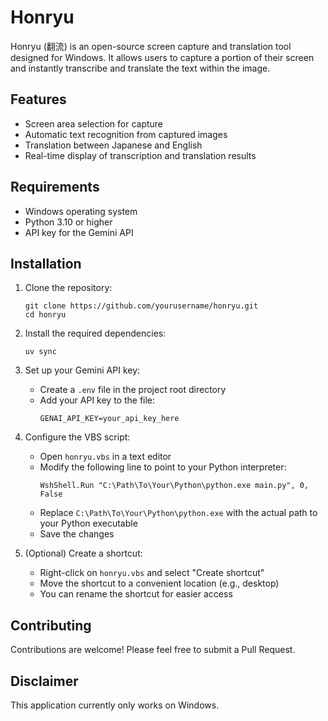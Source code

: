 # Honryu

Honryu (翻流) is an open-source screen capture and translation tool designed for Windows. It allows users to capture a portion of their screen and instantly transcribe and translate the text within the image.

## Features

- Screen area selection for capture
- Automatic text recognition from captured images
- Translation between Japanese and English
- Real-time display of transcription and translation results

## Requirements

- Windows operating system
- Python 3.10 or higher
- API key for the Gemini API

## Installation

1. Clone the repository:
   ```
   git clone https://github.com/yourusername/honryu.git
   cd honryu
   ```

2. Install the required dependencies:
   ```
   uv sync
   ```

3. Set up your Gemini API key:
   - Create a `.env` file in the project root directory
   - Add your API key to the file:
     ```
     GENAI_API_KEY=your_api_key_here
     ```

4. Configure the VBS script:
   - Open `honryu.vbs` in a text editor
   - Modify the following line to point to your Python interpreter:
     ```vbs
     WshShell.Run "C:\Path\To\Your\Python\python.exe main.py", 0, False
     ```
   - Replace `C:\Path\To\Your\Python\python.exe` with the actual path to your Python executable
   - Save the changes

5. (Optional) Create a shortcut:
   - Right-click on `honryu.vbs` and select "Create shortcut"
   - Move the shortcut to a convenient location (e.g., desktop)
   - You can rename the shortcut for easier access

## Contributing

Contributions are welcome! Please feel free to submit a Pull Request.

## Disclaimer

This application currently only works on Windows.

